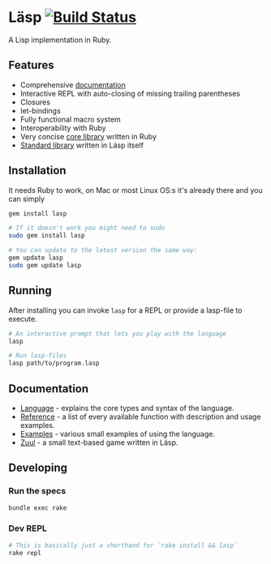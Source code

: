 # Läsp [![Build Status](https://travis-ci.org/alcesleo/lasp.svg?branch=master)](https://travis-ci.org/alcesleo/lasp)

A Lisp implementation in Ruby.

## Features

- Comprehensive [documentation](#documentation)
- Interactive REPL with auto-closing of missing trailing parentheses
- Closures
- let-bindings
- Fully functional macro system
- Interoperability with Ruby
- Very concise [core library](lib/lasp/corelib.rb) written in Ruby
- [Standard library](lib/lasp/stdlib.lasp) written in Läsp itself

## Installation

It needs Ruby to work, on Mac or most Linux OS:s it's already there and you can simply

```bash
gem install lasp

# If it doesn't work you might need to sudo
sudo gem install lasp

# You can update to the latest version the same way:
gem update lasp
sudo gem update lasp
```

## Running

After installing you can invoke `lasp` for a REPL or provide a lasp-file to execute.

```bash
# An interactive prompt that lets you play with the language
lasp

# Run lasp-files
lasp path/to/program.lasp
```

## Documentation

- [Language](docs/language.md) - explains the core types and syntax of the language.
- [Reference](docs/reference.md) - a list of every available function with description and usage examples.
- [Examples](docs/examples.md) - various small examples of using the language.
- [Zuul](https://github.com/alcesleo/zuul) - a small text-based game written in Läsp.


## Developing

### Run the specs

```bash
bundle exec rake
```

### Dev REPL

```bash
# This is basically just a shorthand for `rake install && lasp`
rake repl
```
